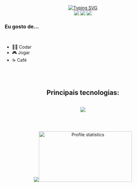 <div align="center" style="text-align: center;">
  <a href="https://git.io/typing-svg">
    <img src="https://readme-typing-svg.herokuapp.com/?center=true&vCenter=true&color=234BEE&lines=Olá,%20+me+chamo+Lucas+Carvalho;Seja+muito+bem+vindo!+:P" alt="Typing SVG">
  </a>
</div>

<div align="center"> 
  <a href="" target="_blank"><img src="https://img.shields.io/badge/-Instagram-%23E4405F?style=for-the-badge&logo=instagram&logoColor=white" target="_blank"></a>
  <a href = "mailto:lucasruan1.tuc@gmail.com"><img src="https://img.shields.io/badge/-Gmail-%23333?style=for-the-badge&logo=gmail&logoColor=white" target="_blank"></a>
  <a href="https://www.linkedin.com/in/lucas-carvalho-a2125a186/" target="_blank"><img src="https://img.shields.io/badge/-LinkedIn-%230077B5?style=for-the-badge&logo=linkedin&logoColor=white" target="_blank"></a>   
</div>

<div>
  <h3>Eu gosto de...</h3>
  <br>
  <ul>
    <li>👩‍💻 Codar</li>
    <li>🎮 Jogar</li>
    <li>☕ Café</li>
  </ul>
</div>

<br> </br>

<h2 align="center">Principais tecnologias:</h2>
</br>
<div align="center">
  <img src="https://skillicons.dev/icons?i=html,css,js,ts,nodejs,py,cs,java,spring,react,mysql,git,github,vscode,visualstudio,figma,&perline=8" />
</div>

<br> </br>

<p align="center">
  <img src="https://github-readme-stats-git-masterrstaa-rickstaa.vercel.app/api/top-langs/?username=1ucasruan&layout=compact&hide_border=true&theme=dracula"><a><img src="https://github-profile-summary-cards.vercel.app/api/cards/stats?username=1ucasruan&theme=dracula" alt="Profile statistics" width="300px" height="163" style="border: none"></a>
</p>
